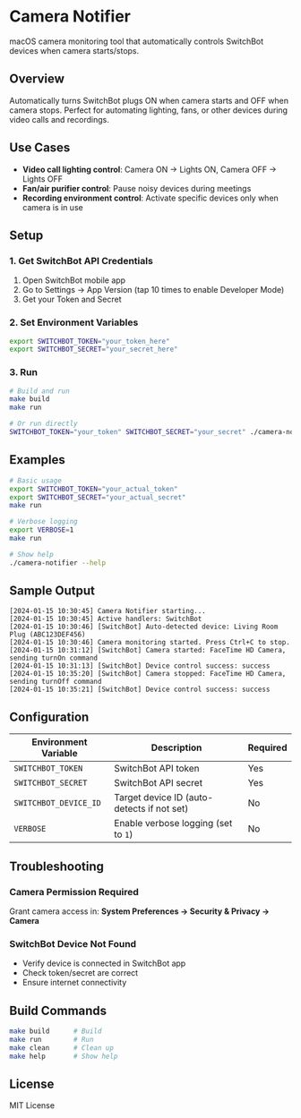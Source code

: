 # Camera Notifier

macOS camera monitoring tool that automatically controls SwitchBot devices when camera starts/stops.

## Overview

Automatically turns SwitchBot plugs ON when camera starts and OFF when camera stops. Perfect for automating lighting, fans, or other devices during video calls and recordings.

## Use Cases

- **Video call lighting control**: Camera ON → Lights ON, Camera OFF → Lights OFF
- **Fan/air purifier control**: Pause noisy devices during meetings
- **Recording environment control**: Activate specific devices only when camera is in use

## Setup

### 1. Get SwitchBot API Credentials

1. Open SwitchBot mobile app
2. Go to Settings → App Version (tap 10 times to enable Developer Mode)
3. Get your Token and Secret

### 2. Set Environment Variables

```bash
export SWITCHBOT_TOKEN="your_token_here"
export SWITCHBOT_SECRET="your_secret_here"
```

### 3. Run

```bash
# Build and run
make build
make run

# Or run directly
SWITCHBOT_TOKEN="your_token" SWITCHBOT_SECRET="your_secret" ./camera-notifier
```

## Examples

```bash
# Basic usage
export SWITCHBOT_TOKEN="your_actual_token"
export SWITCHBOT_SECRET="your_actual_secret"
make run

# Verbose logging
export VERBOSE=1
make run

# Show help
./camera-notifier --help
```

## Sample Output

```
[2024-01-15 10:30:45] Camera Notifier starting...
[2024-01-15 10:30:45] Active handlers: SwitchBot
[2024-01-15 10:30:46] [SwitchBot] Auto-detected device: Living Room Plug (ABC123DEF456)
[2024-01-15 10:30:46] Camera monitoring started. Press Ctrl+C to stop.
[2024-01-15 10:31:12] [SwitchBot] Camera started: FaceTime HD Camera, sending turnOn command
[2024-01-15 10:31:13] [SwitchBot] Device control success: success
[2024-01-15 10:35:20] [SwitchBot] Camera stopped: FaceTime HD Camera, sending turnOff command
[2024-01-15 10:35:21] [SwitchBot] Device control success: success
```

## Configuration

| Environment Variable  | Description                                | Required |
| --------------------- | ------------------------------------------ | -------- |
| `SWITCHBOT_TOKEN`     | SwitchBot API token                        | Yes      |
| `SWITCHBOT_SECRET`    | SwitchBot API secret                       | Yes      |
| `SWITCHBOT_DEVICE_ID` | Target device ID (auto-detects if not set) | No       |
| `VERBOSE`             | Enable verbose logging (set to `1`)        | No       |

## Troubleshooting

### Camera Permission Required

Grant camera access in: **System Preferences → Security & Privacy → Camera**

### SwitchBot Device Not Found

- Verify device is connected in SwitchBot app
- Check token/secret are correct
- Ensure internet connectivity

## Build Commands

```bash
make build      # Build
make run        # Run
make clean      # Clean up
make help       # Show help
```

## License

MIT License
